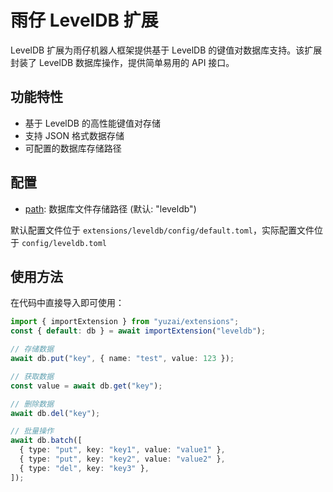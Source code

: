 # 雨仔 LevelDB 扩展

LevelDB 扩展为雨仔机器人框架提供基于 LevelDB 的键值对数据库支持。该扩展封装了 LevelDB 数据库操作，提供简单易用的 API 接口。

## 功能特性

- 基于 LevelDB 的高性能键值对存储
- 支持 JSON 格式数据存储
- 可配置的数据库存储路径

## 配置

- [path](file://e:\Develop\github\yunzai-ts\extensions\leveldb\index.ts#L12-L12): 数据库文件存储路径 (默认: "leveldb")

默认配置文件位于 `extensions/leveldb/config/default.toml`，实际配置文件位于 `config/leveldb.toml`

## 使用方法

在代码中直接导入即可使用：

```typescript
import { importExtension } from "yuzai/extensions";
const { default: db } = await importExtension("leveldb");

// 存储数据
await db.put("key", { name: "test", value: 123 });

// 获取数据
const value = await db.get("key");

// 删除数据
await db.del("key");

// 批量操作
await db.batch([
  { type: "put", key: "key1", value: "value1" },
  { type: "put", key: "key2", value: "value2" },
  { type: "del", key: "key3" },
]);
```
